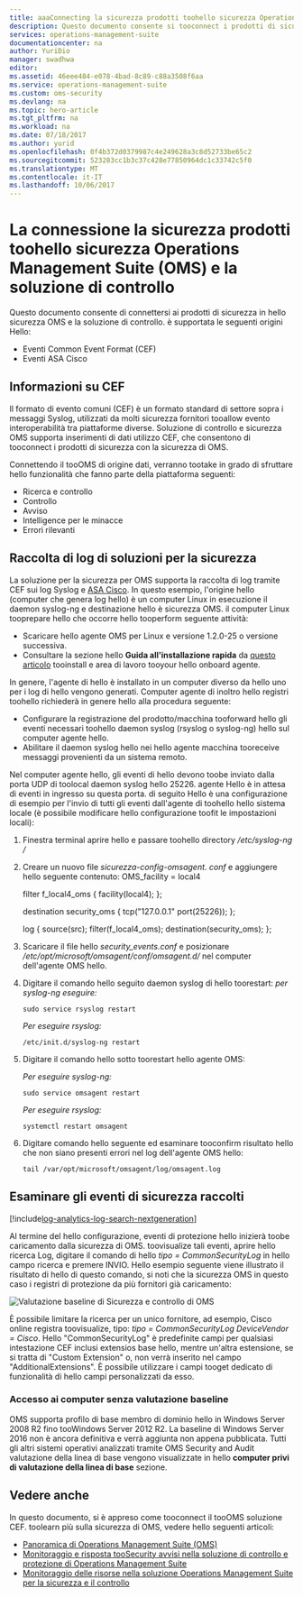 ```yaml
---
title: aaaConnecting la sicurezza prodotti toohello sicurezza Operations Management Suite (OMS) e la soluzione di controllo | Documenti Microsoft
description: Questo documento consente si tooconnect i prodotti di sicurezza tooOperations protezione del gruppo di gestione e di soluzione di controllo utilizzando il formato di eventi comuni.
services: operations-management-suite
documentationcenter: na
author: YuriDio
manager: swadhwa
editor: 
ms.assetid: 46eee484-e078-4bad-8c89-c88a3508f6aa
ms.service: operations-management-suite
ms.custom: oms-security
ms.devlang: na
ms.topic: hero-article
ms.tgt_pltfrm: na
ms.workload: na
ms.date: 07/18/2017
ms.author: yurid
ms.openlocfilehash: 0f4b372d0379987c4e249628a3c8d52733be65c2
ms.sourcegitcommit: 523283cc1b3c37c428e77850964dc1c33742c5f0
ms.translationtype: MT
ms.contentlocale: it-IT
ms.lasthandoff: 10/06/2017
---
```

# <a name="connecting-your-security-products-toohello-operations-management-suite-oms-security-and-audit-solution"></a>La connessione la sicurezza prodotti toohello sicurezza Operations Management Suite (OMS) e la soluzione di controllo 
Questo documento consente di connettersi ai prodotti di sicurezza in hello sicurezza OMS e la soluzione di controllo. è supportata le seguenti origini Hello:

- Eventi Common Event Format (CEF)
- Eventi ASA Cisco


## <a name="what-is-cef"></a>Informazioni su CEF
Il formato di evento comuni (CEF) è un formato standard di settore sopra i messaggi Syslog, utilizzati da molti sicurezza fornitori tooallow evento interoperabilità tra piattaforme diverse. Soluzione di controllo e sicurezza OMS supporta inserimenti di dati utilizzo CEF, che consentono di tooconnect i prodotti di sicurezza con la sicurezza di OMS. 

Connettendo il tooOMS di origine dati, verranno tootake in grado di sfruttare hello funzionalità che fanno parte della piattaforma seguenti:

- Ricerca e controllo
- Controllo
- Avviso
- Intelligence per le minacce
- Errori rilevanti

## <a name="collection-of-security-solution-logs"></a>Raccolta di log di soluzioni per la sicurezza

La soluzione per la sicurezza per OMS supporta la raccolta di log tramite CEF sui log Syslog e [ASA Cisco](https://blogs.technet.microsoft.com/msoms/2016/08/25/add-your-cisco-asa-logs-to-oms-security/). In questo esempio, l'origine hello (computer che genera log hello) è un computer Linux in esecuzione il daemon syslog-ng e destinazione hello è sicurezza OMS. il computer Linux tooprepare hello che occorre hello tooperform seguente attività:

- Scaricare hello agente OMS per Linux e versione 1.2.0-25 o versione successiva.
- Consultare la sezione hello **Guida all'installazione rapida** da [questo articolo](https://github.com/Microsoft/OMS-Agent-for-Linux/blob/master/docs/OMS-Agent-for-Linux.md#steps-to-install-the-oms-agent-for-linux) tooinstall e area di lavoro tooyour hello onboard agente.

In genere, l'agente di hello è installato in un computer diverso da hello uno per i log di hello vengono generati. Computer agente di inoltro hello registri toohello richiederà in genere hello alla procedura seguente:

- Configurare la registrazione del prodotto/macchina tooforward hello gli eventi necessari toohello daemon syslog (rsyslog o syslog-ng) hello sul computer agente hello.
- Abilitare il daemon syslog hello nei hello agente macchina tooreceive messaggi provenienti da un sistema remoto.

Nel computer agente hello, gli eventi di hello devono toobe inviato dalla porta UDP di toolocal daemon syslog hello 25226. agente Hello è in attesa di eventi in ingresso su questa porta. di seguito Hello è una configurazione di esempio per l'invio di tutti gli eventi dall'agente di toohello hello sistema locale (è possibile modificare hello configurazione toofit le impostazioni locali):

1. Finestra terminal aprire hello e passare toohello directory */etc/syslog-ng /* 
2. Creare un nuovo file *sicurezza-config-omsagent. conf* e aggiungere hello seguente contenuto: OMS_facility = local4
    
    filter f_local4_oms { facility(local4); };

    destination security_oms { tcp("127.0.0.1" port(25226)); };

    log { source(src); filter(f_local4_oms); destination(security_oms); };
    
3. Scaricare il file hello *security_events.conf* e posizionare */etc/opt/microsoft/omsagent/conf/omsagent.d/* nel computer dell'agente OMS hello.
4. Digitare il comando hello seguito daemon syslog di hello toorestart: *per syslog-ng eseguire:*
    
    ```
    sudo service rsyslog restart
    ```

    *Per eseguire rsyslog:*
    
    ```
    /etc/init.d/syslog-ng restart
    ```
5. Digitare il comando hello sotto toorestart hello agente OMS:

    *Per eseguire syslog-ng:*
    
    ```
    sudo service omsagent restart
    ```

    *Per eseguire rsyslog:*
    
    ```
    systemctl restart omsagent
    ```
6. Digitare comando hello seguente ed esaminare tooconfirm risultato hello che non siano presenti errori nel log dell'agente OMS hello:

    ``` 
    tail /var/opt/microsoft/omsagent/log/omsagent.log
    ```

## <a name="reviewing-collected-security-events"></a>Esaminare gli eventi di sicurezza raccolti

[!include[log-analytics-log-search-nextgeneration](../../includes/log-analytics-log-search-nextgeneration.md)]

Al termine del hello configurazione, eventi di protezione hello inizierà toobe caricamento dalla sicurezza di OMS. toovisualize tali eventi, aprire hello ricerca Log, digitare il comando di hello *tipo = CommonSecurityLog* in hello campo ricerca e premere INVIO. Hello esempio seguente viene illustrato il risultato di hello di questo comando, si noti che la sicurezza OMS in questo caso i registri di protezione da più fornitori già caricamento:
   
![Valutazione baseline di Sicurezza e controllo di OMS](./media/oms-security-connect-products/oms-security-connect-products-fig1.png)

È possibile limitare la ricerca per un unico fornitore, ad esempio, Cisco online registra toovisualize, tipo: *tipo = CommonSecurityLog DeviceVendor = Cisco*. Hello "CommonSecurityLog" è predefinite campi per qualsiasi intestazione CEF inclusi extensios base hello, mentre un'altra estensione, se si tratta di "Custom Extension" o, non verrà inserito nel campo "AdditionalExtensions". È possibile utilizzare i campi tooget dedicato di funzionalità di hello campi personalizzati da esso. 

### <a name="accessing-computers-missing-baseline-assessment"></a>Accesso ai computer senza valutazione baseline
OMS supporta profilo di base membro di dominio hello in Windows Server 2008 R2 fino tooWindows Server 2012 R2. La baseline di Windows Server 2016 non è ancora definitiva e verrà aggiunta non appena pubblicata. Tutti gli altri sistemi operativi analizzati tramite OMS Security and Audit valutazione della linea di base vengono visualizzate in hello **computer privi di valutazione della linea di base** sezione.

## <a name="see-also"></a>Vedere anche
In questo documento, si è appreso come tooconnect il tooOMS soluzione CEF. toolearn più sulla sicurezza di OMS, vedere hello seguenti articoli:

* [Panoramica di Operations Management Suite (OMS)](operations-management-suite-overview.md)
* [Monitoraggio e risposta tooSecurity avvisi nella soluzione di controllo e protezione di Operations Management Suite](oms-security-responding-alerts.md)
* [Monitoraggio delle risorse nella soluzione Operations Management Suite per la sicurezza e il controllo](oms-security-monitoring-resources.md)

